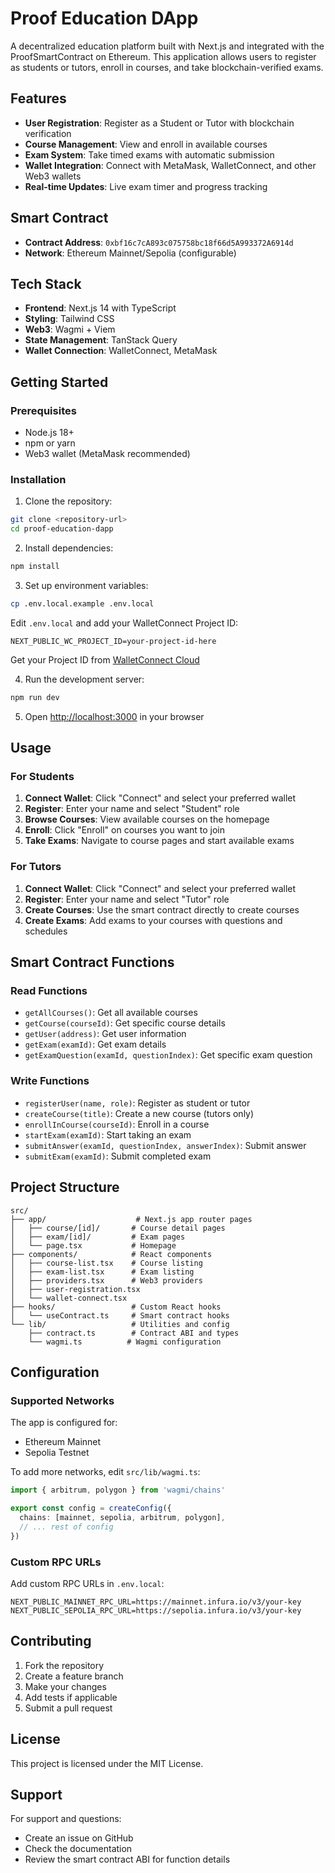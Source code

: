 # Proof Education DApp

A decentralized education platform built with Next.js and integrated with the ProofSmartContract on Ethereum. This application allows users to register as students or tutors, enroll in courses, and take blockchain-verified exams.

## Features

- **User Registration**: Register as a Student or Tutor with blockchain verification
- **Course Management**: View and enroll in available courses
- **Exam System**: Take timed exams with automatic submission
- **Wallet Integration**: Connect with MetaMask, WalletConnect, and other Web3 wallets
- **Real-time Updates**: Live exam timer and progress tracking

## Smart Contract

- **Contract Address**: `0xbf16c7cA893c075758bc18f66d5A993372A6914d`
- **Network**: Ethereum Mainnet/Sepolia (configurable)

## Tech Stack

- **Frontend**: Next.js 14 with TypeScript
- **Styling**: Tailwind CSS
- **Web3**: Wagmi + Viem
- **State Management**: TanStack Query
- **Wallet Connection**: WalletConnect, MetaMask

## Getting Started

### Prerequisites

- Node.js 18+ 
- npm or yarn
- Web3 wallet (MetaMask recommended)

### Installation

1. Clone the repository:
```bash
git clone <repository-url>
cd proof-education-dapp
```

2. Install dependencies:
```bash
npm install
```

3. Set up environment variables:
```bash
cp .env.local.example .env.local
```

Edit `.env.local` and add your WalletConnect Project ID:
```
NEXT_PUBLIC_WC_PROJECT_ID=your-project-id-here
```

Get your Project ID from [WalletConnect Cloud](https://cloud.walletconnect.com/)

4. Run the development server:
```bash
npm run dev
```

5. Open [http://localhost:3000](http://localhost:3000) in your browser

## Usage

### For Students

1. **Connect Wallet**: Click "Connect" and select your preferred wallet
2. **Register**: Enter your name and select "Student" role
3. **Browse Courses**: View available courses on the homepage
4. **Enroll**: Click "Enroll" on courses you want to join
5. **Take Exams**: Navigate to course pages and start available exams

### For Tutors

1. **Connect Wallet**: Click "Connect" and select your preferred wallet
2. **Register**: Enter your name and select "Tutor" role
3. **Create Courses**: Use the smart contract directly to create courses
4. **Create Exams**: Add exams to your courses with questions and schedules

## Smart Contract Functions

### Read Functions
- `getAllCourses()`: Get all available courses
- `getCourse(courseId)`: Get specific course details
- `getUser(address)`: Get user information
- `getExam(examId)`: Get exam details
- `getExamQuestion(examId, questionIndex)`: Get specific exam question

### Write Functions
- `registerUser(name, role)`: Register as student or tutor
- `createCourse(title)`: Create a new course (tutors only)
- `enrollInCourse(courseId)`: Enroll in a course
- `startExam(examId)`: Start taking an exam
- `submitAnswer(examId, questionIndex, answerIndex)`: Submit answer
- `submitExam(examId)`: Submit completed exam

## Project Structure

```
src/
├── app/                    # Next.js app router pages
│   ├── course/[id]/       # Course detail pages
│   ├── exam/[id]/         # Exam pages
│   └── page.tsx           # Homepage
├── components/            # React components
│   ├── course-list.tsx    # Course listing
│   ├── exam-list.tsx      # Exam listing
│   ├── providers.tsx      # Web3 providers
│   ├── user-registration.tsx
│   └── wallet-connect.tsx
├── hooks/                 # Custom React hooks
│   └── useContract.ts     # Smart contract hooks
└── lib/                   # Utilities and config
    ├── contract.ts        # Contract ABI and types
    └── wagmi.ts          # Wagmi configuration
```

## Configuration

### Supported Networks

The app is configured for:
- Ethereum Mainnet
- Sepolia Testnet

To add more networks, edit `src/lib/wagmi.ts`:

```typescript
import { arbitrum, polygon } from 'wagmi/chains'

export const config = createConfig({
  chains: [mainnet, sepolia, arbitrum, polygon],
  // ... rest of config
})
```

### Custom RPC URLs

Add custom RPC URLs in `.env.local`:

```
NEXT_PUBLIC_MAINNET_RPC_URL=https://mainnet.infura.io/v3/your-key
NEXT_PUBLIC_SEPOLIA_RPC_URL=https://sepolia.infura.io/v3/your-key
```

## Contributing

1. Fork the repository
2. Create a feature branch
3. Make your changes
4. Add tests if applicable
5. Submit a pull request

## License

This project is licensed under the MIT License.

## Support

For support and questions:
- Create an issue on GitHub
- Check the documentation
- Review the smart contract ABI for function details